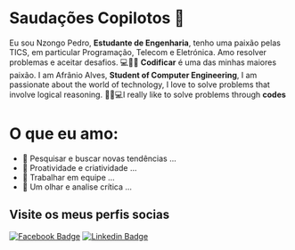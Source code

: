# Saudações Copilotos 👋

Eu sou Nzongo Pedro, **Estudante de Engenharia**, tenho uma paixão pelas TICS, em particular Programação, Telecom e Eletrónica. Amo resolver problemas e aceitar desafios.
💻🐱‍👤 **Codificar** é uma das minhas maiores paixão.
I am Afrânio Alves, **Student of Computer Engineering**, I am passionate about the world of technology, I love to solve problems that involve logical reasoning.
🐱‍👤💻I really like to solve problems through **codes**

# O que eu amo:

- 🔭 Pesquisar e buscar novas tendências ...
- 🌱 Proatividade e criatividade ...
- 👯 Trabalhar em equipe ...
- 🤔 Um olhar e analise crítica ...

## Visite os meus perfis socias

[![Facebook Badge](https://img.shields.io/badge/-Facebook-blue?style=flat-square&logo=Facebook&logoColor=white&link=https:/web.facebook.com/muto.yakevela.3/)](https://web.facebook.com/muto.yakevela.3/) 
[![Linkedin Badge](https://img.shields.io/badge/-LinkedIn-blue?style=flat-square&logo=Linkedin&logoColor=white&link=https://www.linkedin.com/in/nzongo-francisco-pedro-5961161a2/)](https://www.linkedin.com/in/nzongo-francisco-pedro-5961161a2/)

